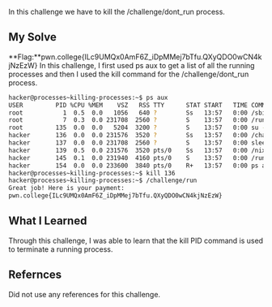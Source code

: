 In this challenge we have to kill the /challenge/dont_run process.
## My Solve

**Flag:**pwn.college{ILc9UMQx0AmF6Z_iDpMMej7bTfu.QXyQDO0wCN4kjNzEzW}
In this challenge, I first used ps aux to get a list of all the running processes and then I used the kill command for the /challenge/dont_run process.
```bash
hacker@processes~killing-processes:~$ ps aux
USER         PID %CPU %MEM    VSZ   RSS TTY      STAT START   TIME COMMAND
root           1  0.5  0.0   1056   640 ?        Ss   13:57   0:00 /sbin/docker-init -- /nix/var/nix/profiles/dojo-works
root           7  0.3  0.0 231708  2560 ?        S    13:57   0:00 /run/dojo/bin/sleep 6h
root         135  0.0  0.0   5204  3200 ?        S    13:57   0:00 su -c /challenge/.launcher hacker
hacker       136  0.0  0.0 231576  3520 ?        Ss   13:57   0:00 /challenge/dont_run
hacker       137  0.0  0.0 231708  2560 ?        S    13:57   0:00 sleep 6h
hacker       139  0.5  0.0 231576  3520 pts/0    Ss   13:57   0:00 /nix/store/0nxvi9r5ymdlr2p24rjj9qzyms72zld1-bash-inte
hacker       145  0.1  0.0 231940  4160 pts/0    S    13:57   0:00 /run/dojo/bin/bash --login
hacker       154  0.0  0.0 233600  3840 pts/0    R+   13:57   0:00 ps aux
hacker@processes~killing-processes:~$ kill 136
hacker@processes~killing-processes:~$ /challenge/run
Great job! Here is your payment:
pwn.college{ILc9UMQx0AmF6Z_iDpMMej7bTfu.QXyQDO0wCN4kjNzEzW}
```
## What I Learned
Through this challenge, I was able to learn that the kill PID command is used to terminate a running process.

## Refernces
Did not use any references for this challenge.
